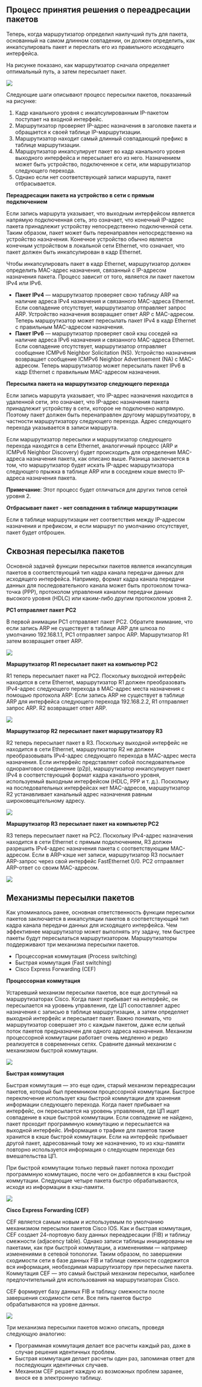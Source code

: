<!-- 14.2.1 -->
## Процесс принятия решения о переадресации пакетов

Теперь, когда маршрутизатор определил наилучший путь для пакета, основанный на самом длинном совпадении, он должен определить, как инкапсулировать пакет и переслать его из правильного исходящего интерфейса.

На рисунке показано, как маршрутизатор сначала определяет оптимальный путь, а затем пересылает пакет.

![](./assets/14.2.1.png)


Следующие шаги описывают процесс пересылки пакетов, показанный на рисунке:

1.  Кадр канального уровня с инкапсулированным IP-пакетом поступает на входной интерфейс.
2.  Маршрутизатор проверяет IP-адрес назначения в заголовке пакета и обращается к своей таблице IP-маршрутизации.
3.  Маршрутизатор находит самый длинный совпадающий префикс в таблице маршрутизации.
4.  Маршрутизатор инкапсулирует пакет во кадр  канального уровня выходного интерфейса  и пересылает его из него. Назначением может быть устройство, подключенное к сети, или маршрутизатор следующего перехода.
5.  Однако если нет соответствующей записи маршрута, пакет отбрасывается.

**Переадресации пакета на устройство в сети с прямым подключением**

Если запись маршрута указывает, что выходным интерфейсом является напрямую подключенная сеть, это означает, что конечный IP-адрес пакета принадлежит устройству непосредственно подключенной сети. Таким образом, пакет может быть перенаправлен непосредственно на устройство назначения. Конечное устройство обычно является конечным устройством в локальной сети Ethernet, что означает, что пакет должен быть инкапсулирован в кадр Ethernet.

Чтобы инкапсулировать пакет в кадр Ethernet, маршрутизатор должен определить MAC-адрес назначения, связанный с IP-адресом назначения пакета. Процесс зависит от того, является ли пакет пакетом IPv4 или IPv6.

* **Пакет IPv4** — маршрутизатор проверяет свою таблицу ARP на наличие адреса IPv4 назначения и связанного MAC-адреса Ethernet. Если совпадение отсутствует, маршрутизатор отправляет запрос ARP. Устройство назначения возвращает ответ ARP с MAC-адресом. Теперь маршрутизатор может пересылать пакет IPv4 в кадр Ethernet с правильным MAC-адресом назначения.
* **Пакет IPv6** — маршрутизатор проверяет свой  кэш соседей на наличие адреса IPv6 назначения и связанного MAC-адреса Ethernet. Если совпадение отсутствует, маршрутизатор отправляет сообщение ICMPv6 Neighbor Solicitation (NS). Устройство назначения возвращает сообщение ICMPv6 Neighbor Advertisement (NA) с MAC-адресом. Теперь маршрутизатор может пересылать пакет IPv6 в кадр Ethernet с правильным MAC-адресом назначения.

**Пересылка пакета на маршрутизатор следующего перехода**

Если запись маршрута указывает, что IP-адрес назначения находится в удаленной сети, это означает, что IP-адрес назначения пакета принадлежит устройству в сети, которое не подключено напрямую. Поэтому пакет должен быть перенаправлен другому маршрутизатору, в частности маршрутизатору следующего перехода. Адрес следующего перехода указывается в записи маршрута.

Если маршрутизатор пересылки и маршрутизатор следующего перехода находятся в сети Ethernet, аналогичный процесс (ARP и ICMPv6 Neighbor Discovery) будет происходить для определения MAC-адреса назначения пакета, как описано выше. Разница заключается в том, что маршрутизатор будет искать IP-адрес маршрутизатора следующего прыжка в таблице ARP или в соседнем кэше вместо IP-адреса назначения пакета.

**Примечание**: Этот процесс будет отличаться для других типов сетей уровня 2.

**Отбрасывает пакет - нет совпадения в таблице маршрутизации**

Если в таблице маршрутизации нет соответствия между IP-адресом назначения и префиксом, и если маршрут по умолчанию отсутствует, пакет будет отброшен.

<!-- 14.2.2 -->
## Сквозная пересылка пакетов

Основной задачей функции пересылки пакетов является инкапсуляция пакетов в соответствующий тип кадра канала передачи данных для исходящего интерфейса. Например, формат кадра канала передачи данных для последовательного канала может быть протоколом точка-точка (PPP), протоколом управления каналом передачи данных высокого уровня (HDLC) или каким-либо другим протоколом уровня 2.

**PC1 отправляет пакет PC2**

В первой анимации PC1 отправляет пакет PC2. Обратите внимание, что если запись ARP не существует в таблице ARP для шлюза по умолчанию 192.168.1.1, PC1 отправляет запрос ARP. Маршрутизатор R1 затем возвращает ответ ARP.

![](./assets/14.2.2-1.gif)

**Маршрутизатор R1 пересылает пакет на компьютер PC2**

R1 теперь пересылает пакет на PC2. Поскольку выходной интерфейс находится в сети Ethernet, маршрутизатор R1 должен преобразовать IPv4-адрес следующего перехода в MAC-адрес места назначения с помощью протокола ARP: Если запись ARP не существует в таблице ARP для интерфейса следующего перехода 192.168.2.2, R1 отправляет запрос ARP. R2 возвращает ответ ARP.

![](./assets/14.2.2-2.gif)

**Маршрутизатор R2 пересылает пакет маршрутизатору R3**

R2 теперь пересылает пакет в R3. Поскольку выходной интерфейс не находится в сети Ethernet, маршрутизатор R2 не должен преобразовывать IPv4-адрес следующего перехода в MAC-адрес места назначения. Если интерфейс представляет собой последовательное одноранговое соединение (p2p), маршрутизатор инкапсулирует пакет IPv4 в соответствующий формат кадра канального уровня, используемый выходным интерфейсом (HDLC, PPP и т. д.). Поскольку на последовательных интерфейсах нет MAC-адресов, маршрутизатор R2 устанавливает канальный адрес назначения равным широковещательному адресу.

![](./assets/14.2.2-3.gif)

**Маршрутизатор R3 пересылает пакет на компьютер PC2**

R3 теперь пересылает пакет на PC2. Поскольку IPv4-адрес назначения находится в сети Ethernet с прямым подключением, R3 должен разрешить IPv4-адрес назначения пакета с соответствующим MAC-адресом. Если в ARP-кэше нет записи, маршрутизатор R3 посылает ARP-запрос через свой интерфейс FastEthernet 0/0.  PC2 отправляет ARP-ответ со своим MAC-адресом.

![](./assets/14.2.2-4.gif)

<!-- 14.2.3 -->
## Механизмы пересылки пакетов

Как упоминалось ранее, основная ответственность функции пересылки пакетов заключается в инкапсуляции пакетов в соответствующий тип кадра канала передачи данных для исходящего интерфейса. Чем эффективнее маршрутизатор может выполнять эту задачу, тем быстрее пакеты будут пересылаться маршрутизатором. Маршрутизаторы поддерживают три механизма пересылки пакетов.

* Процессорная коммутация (Process switching)
* Быстрая коммутация (Fast switching)
* Cisco Express Forwarding (CEF)

**Процессорная коммутация**

Устаревший механизм пересылки пакетов, все еще доступный на маршрутизаторах Cisco. Когда пакет прибывает на интерфейс, он пересылается на уровень управления, где ЦП сопоставляет адрес назначения с записью в таблице маршрутизации, а затем определяет выходной интерфейс и пересылает пакет. Важно понимать, что маршрутизатор совершает это с каждым пакетом, даже если целый поток пакетов предназначен для одного адреса назначения. Механизм процессорной коммутации работает очень медленно и редко реализуется в современных сетях. Сравните данный механизм с механизмом быстрой коммутации.

![](./assets/14.2.3-1.png)


**Быстрая коммутация**

Быстрая коммутация — это еще один, старый механизм переадресации пакетов, который был преемником процессорной коммутации. Быстрое переключение использует кэш быстрой коммутации для хранения информации следующего перехода. Когда пакет прибывает на интерфейс, он пересылается на уровень управления, где ЦП ищет совпадение в кэше быстрой коммутации. Если совпадение не найдено, пакет проходит программную коммутацию и пересылается на выходной интерфейс. Информация о трафике для пакетов также хранится в кэше быстрой коммутации. Если на интерфейс прибывает другой пакет, адресованный тому же назначению, то из кэш-памяти повторно используется информация о следующем переходе без вмешательства ЦП.

При быстрой коммутации только первый пакет потока проходит программную коммутацию, после чего он добавляется в кэш быстрой коммутации. Следующие четыре пакета быстро обрабатываются, исходя из информации в кэш-памяти.

![](./assets/14.2.3-2.png)


**Cisco Express Forwarding (CEF)**

CEF является самым новым и используемым по умолчанию механизмом пересылки пакетов Cisco IOS. Как и быстрая коммутация, CEF создает 24-портовую базу данных переадресации (FIB) и таблицу смежности (adjacency table). Однако записи таблицы инициированы не пакетами, как при быстрой коммутации, а изменениями — например изменениями в сетевой топологии. Таким образом, по завершении сходимости сети в базе данных FIB и таблице смежности содержится вся информация, необходимая маршрутизатору при пересылке пакета. Коммутация CEF — это самый быстрый механизм пересылки, наиболее предпочтительный для использования на маршрутизаторах Cisco.

CEF формирует базу данных FIB и таблицу смежности после завершения сходимости сети. Все пять пакетов быстро обрабатываются на уровне данных.

![](./assets/14.2.3-3.png)

Три механизма пересылки пакетов можно описать, проведя следующую аналогию:

* Программная коммутация делает все расчеты каждый раз, даже в случае решения идентичных проблем.
* Быстрая коммутация делает расчеты один раз, запоминая ответ для последующих идентичных случаев.
* Механизм CEF решает каждую из возможных проблем заранее, внося ее в электронную таблицу.

<!-- 14.2.4 -->
<!-- quiz -->
